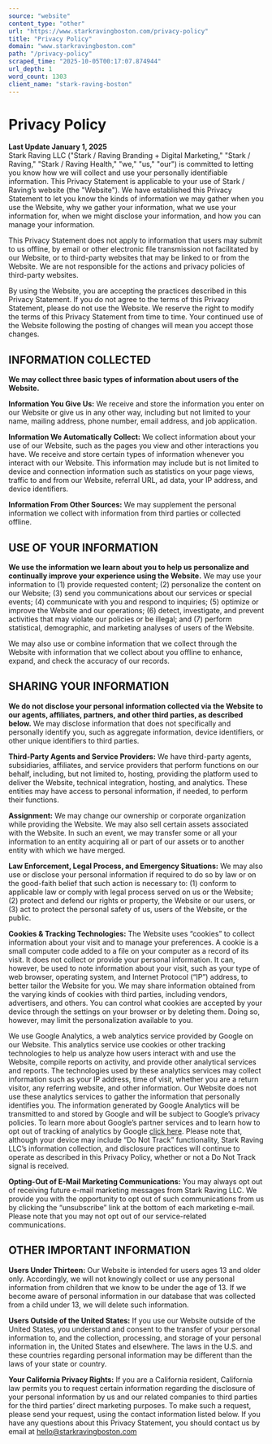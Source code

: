 ```yaml
---
source: "website"
content_type: "other"
url: "https://www.starkravingboston.com/privacy-policy"
title: "Privacy Policy"
domain: "www.starkravingboston.com"
path: "/privacy-policy"
scraped_time: "2025-10-05T00:17:07.874944"
url_depth: 1
word_count: 1303
client_name: "stark-raving-boston"
---
```


# Privacy Policy

**Last Update January 1, 2025**  
Stark Raving LLC ("Stark / Raving Branding + Digital Marketing," "Stark / Raving," "Stark / Raving Health," "we," "us," "our") is committed to letting you know how we will collect and use your personally identifiable information. This Privacy Statement is applicable to your use of Stark / Raving’s website (the "Website"). We have established this Privacy Statement to let you know the kinds of information we may gather when you use the Website, why we gather your information, what we use your information for, when we might disclose your information, and how you can manage your information.

This Privacy Statement does not apply to information that users may submit to us offline, by email or other electronic file transmission not facilitated by our Website, or to third-party websites that may be linked to or from the Website. We are not responsible for the actions and privacy policies of third-party websites.

By using the Website, you are accepting the practices described in this Privacy Statement. If you do not agree to the terms of this Privacy Statement, please do not use the Website. We reserve the right to modify the terms of this Privacy Statement from time to time. Your continued use of the Website following the posting of changes will mean you accept those changes.

## INFORMATION COLLECTED  
**We may collect three basic types of information about users of the Website.**

**Information You Give Us:** We receive and store the information you enter on our Website or give us in any other way, including but not limited to your name, mailing address, phone number, email address, and job application.

**Information We Automatically Collect:** We collect information about your use of our Website, such as the pages you view and other interactions you have. We receive and store certain types of information whenever you interact with our Website. This information may include but is not limited to device and connection information such as statistics on your page views, traffic to and from our Website, referral URL, ad data, your IP address, and device identifiers.

**Information From Other Sources:** We may supplement the personal information we collect with information from third parties or collected offline.

## USE OF YOUR INFORMATION  
**We use the information we learn about you to help us personalize and continually improve your experience using the Website.** We may use your information to (1) provide requested content; (2) personalize the content on our Website; (3) send you communications about our services or special events; (4) communicate with you and respond to inquiries; (5) optimize or improve the Website and our operations; (6) detect, investigate, and prevent activities that may violate our policies or be illegal; and (7) perform statistical, demographic, and marketing analyses of users of the Website.

We may also use or combine information that we collect through the Website with information that we collect about you offline to enhance, expand, and check the accuracy of our records.

## SHARING YOUR INFORMATION  
**We do not disclose your personal information collected via the Website to our agents, affiliates, partners, and other third parties, as described below.** We may disclose information that does not specifically and personally identify you, such as aggregate information, device identifiers, or other unique identifiers to third parties.

**Third-Party Agents and Service Providers:** We have third-party agents, subsidiaries, affiliates, and service providers that perform functions on our behalf, including, but not limited to, hosting, providing the platform used to deliver the Website, technical integration, hosting, and analytics. These entities may have access to personal information, if needed, to perform their functions.

**Assignment:** We may change our ownership or corporate organization while providing the Website. We may also sell certain assets associated with the Website. In such an event, we may transfer some or all your information to an entity acquiring all or part of our assets or to another entity with which we have merged.

**Law Enforcement, Legal Process, and Emergency Situations:** We may also use or disclose your personal information if required to do so by law or on the good-faith belief that such action is necessary to: (1) conform to applicable law or comply with legal process served on us or the Website; (2) protect and defend our rights or property, the Website or our users, or (3) act to protect the personal safety of us, users of the Website, or the public.

**Cookies & Tracking Technologies:** The Website uses “cookies” to collect information about your visit and to manage your preferences. A cookie is a small computer code added to a file on your computer as a record of its visit. It does not collect or provide your personal information. It can, however, be used to note information about your visit, such as your type of web browser, operating system, and Internet Protocol (“IP”) address, to better tailor the Website for you. We may share information obtained from the varying kinds of cookies with third parties, including vendors, advertisers, and others. You can control what cookies are accepted by your device through the settings on your browser or by deleting them. Doing so, however, may limit the personalization available to you.

We use Google Analytics, a web analytics service provided by Google on our Website. This analytics service use cookies or other tracking technologies to help us analyze how users interact with and use the Website, compile reports on activity, and provide other analytical services and reports. The technologies used by these analytics services may collect information such as your IP address, time of visit, whether you are a return visitor, any referring website, and other information. Our Website does not use these analytics services to gather the information that personally identifies you. The information generated by Google Analytics will be transmitted to and stored by Google and will be subject to Google’s privacy policies. To learn more about Google’s partner services and to learn how to opt out of tracking of analytics by Google [click here](https://policies.google.com/technologies/partner-sites). Please note that, although your device may include “Do Not Track” functionality, Stark Raving LLC’s information collection, and disclosure practices will continue to operate as described in this Privacy Policy, whether or not a Do Not Track signal is received.

**Opting-Out of E-Mail Marketing Communications:** You may always opt out of receiving future e-mail marketing messages from Stark Raving LLC. We provide you with the opportunity to opt out of such communications from us by clicking the “unsubscribe” link at the bottom of each marketing e-mail. Please note that you may not opt out of our service-related communications.

## OTHER IMPORTANT INFORMATION  
**Users Under Thirteen:** Our Website is intended for users ages 13 and older only. Accordingly, we will not knowingly collect or use any personal information from children that we know to be under the age of 13. If we become aware of personal information in our database that was collected from a child under 13, we will delete such information.

**Users Outside of the United States:** If you use our Website outside of the United States, you understand and consent to the transfer of your personal information to, and the collection, processing, and storage of your personal information in, the United States and elsewhere. The laws in the U.S. and these countries regarding personal information may be different than the laws of your state or country.

**Your California Privacy Rights:** If you are a California resident, California law permits you to request certain information regarding the disclosure of your personal information by us and our related companies to third parties for the third parties’ direct marketing purposes. To make such a request, please send your request, using the contact information listed below. If you have any questions about this Privacy Statement, you should contact us by email at [hello@starkravingboston.com](mailto:hello@starkravingboston.com)